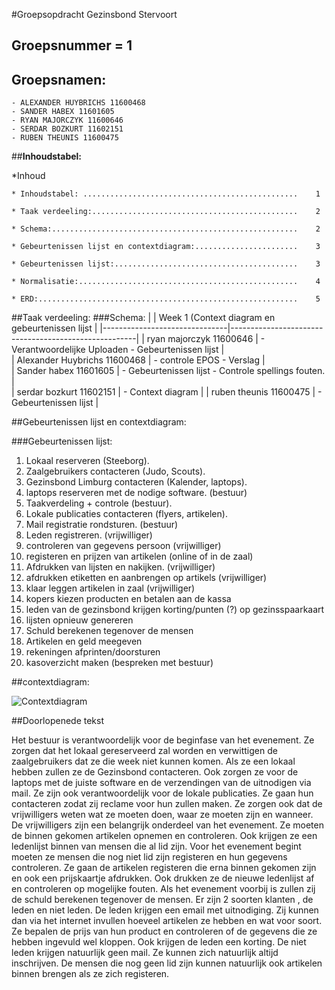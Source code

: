 #Groepsopdracht Gezinsbond Stervoort

## Groepsnummer = 1 

## Groepsnamen:
	- ALEXANDER HUYBRICHS 11600468
	- SANDER HABEX 11601605	
	- RYAN MAJORCZYK 11600646
	- SERDAR BOZKURT 11602151
	- RUBEN THEUNIS 11600475
	
<div style="page-break-after: always;"></div>


##**Inhoudstabel:**

*Inhoud

	* Inhoudstabel: ................................................	1

	* Taak verdeeling:..............................................	2

	* Schema:.......................................................	2

	* Gebeurtenissen lijst en contextdiagram:.......................	3

	* Gebeurtenissen lijst:.........................................	3

	* Normalisatie:.................................................	4

	* ERD:..........................................................	5
	

##Taak verdeeling:
###Schema:
|                               | Week 1 (Context diagram en gebeurtenissen lijst      | 
|-------------------------------|------------------------------------------------------|
| ryan majorczyk  11600646      | - Verantwoordelijke Uploaden - Gebeurtenissen lijst  |  
| Alexander Huybrichs  11600468 | - controle EPOS - Verslag                            |   
| Sander habex  11601605        | - Gebeurtenissen lijst  - Controle spellings fouten. |  
| serdar bozkurt 11602151       | - Context diagram                                    |
| ruben theunis  11600475       | - Gebeurtenissen lijst                               |  


##Gebeurtenissen lijst en contextdiagram:

###Gebeurtenissen lijst:

1. Lokaal reserveren (Steeborg). 
2. Zaalgebruikers contacteren (Judo, Scouts).
3. Gezinsbond Limburg contacteren (Kalender, laptops). 
4. laptops reserveren met de nodige software. (bestuur)  
5. Taakverdeling  + controle (bestuur). 
6. Lokale publicaties contacteren (flyers, artikelen). 
7. Mail registratie rondsturen. (bestuur)
8. Leden registreren. (vrijwilliger)
9. controleren van gegevens persoon (vrijwilliger)
10. registeren en prijzen van artikelen (online of in de zaal) 
11. Afdrukken van lijsten en nakijken. (vrijwilliger)
12. afdrukken etiketten en aanbrengen op artikels (vrijwilliger)
13. klaar leggen artikelen in zaal (vrijwilliger)
14. kopers kiezen producten en betalen aan de kassa
15. leden van de gezinsbond krijgen korting/punten (?) op gezinsspaarkaart
16. lijsten opnieuw genereren
17. Schuld berekenen tegenover de mensen
18. Artikelen en geld meegeven
19. rekeningen afprinten/doorsturen
20. kasoverzicht maken (bespreken met bestuur)


##contextdiagram:

![Contextdiagram](Image/Contextdiagram.PNG)

##Doorlopenede tekst


Het bestuur is verantwoordelijk voor de beginfase van het evenement. 
Ze zorgen dat het lokaal gereserveerd zal worden en verwittigen de zaalgebruikers dat ze die week niet kunnen komen. 
Als ze een lokaal hebben zullen ze de Gezinsbond contacteren. 
Ook zorgen ze voor de laptops met de juiste software en de verzendingen van de uitnodigen via mail. 
Ze zijn ook verantwoordelijk voor de lokale publicaties. 
Ze gaan hun contacteren zodat zij reclame voor hun zullen maken. 
Ze zorgen ook dat de vrijwilligers weten wat ze moeten doen, waar ze moeten zijn en wanneer.
De vrijwilligers zijn een belangrijk onderdeel van het evenement. 
Ze moeten de binnen gekomen artikelen opnemen en controleren. 
Ook krijgen ze een ledenlijst binnen van mensen die al lid zijn. 
Voor het evenement begint moeten ze mensen die nog niet lid zijn registeren en hun gegevens controleren. 
Ze gaan de artikelen registeren die erna binnen gekomen zijn en ook een prijskaartje afdrukken. 
Ook drukken ze de nieuwe ledenlijst af en controleren op mogelijke fouten. 
Als het evenement voorbij is zullen zij de schuld berekenen tegenover de mensen.
Er zijn 2 soorten klanten , de leden en niet leden. De leden krijgen een email met uitnodiging.
Zij kunnen dan via het internet invullen hoeveel artikelen ze hebben en wat voor soort. 
Ze bepalen de prijs van hun product en controleren of de gegevens die ze hebben ingevuld wel kloppen. 
Ook krijgen de leden een korting. De niet leden krijgen natuurlijk geen mail. 
Ze kunnen zich natuurlijk altijd inschrijven. 
De mensen die nog geen lid zijn kunnen natuurlijk ook artikelen binnen brengen als ze zich registeren.

